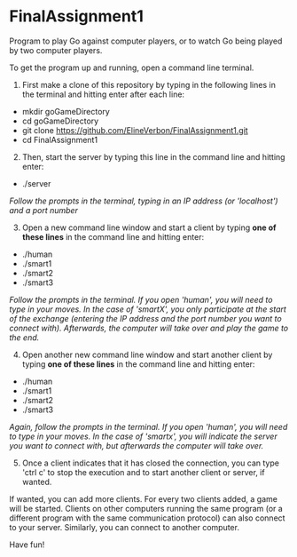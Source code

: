 # FinalAssignment1
Program to play Go against computer players, or to watch Go being played by two computer players.

To get the program up and running, open a command line terminal.
1. First make a clone of this repository by typing in the following lines in the terminal and hitting enter after each line:
 * mkdir goGameDirectory
 * cd goGameDirectory
 * git clone https://github.com/ElineVerbon/FinalAssignment1.git
 * cd FinalAssignment1
2. Then, start the server by typing this line in the command line and hitting enter:
 * ./server

_Follow the prompts in the terminal, typing in an IP address (or 'localhost') and a port number_

3. Open a new command line window and start a client by typing __one of these lines__ in the command line and hitting enter:
 * ./human
 * ./smart1
 * ./smart2
 * ./smart3

_Follow the prompts in the terminal. If you open 'human', you will need to type in your moves. In the case of 'smartX', you only participate at the start of the exchange (entering the IP address and the port number you want to connect with). Afterwards, the computer will take over and play the game to the end._

4. Open another new command line window and start another client by typing __one of these lines__ in the command line and hitting enter:
 * ./human
 * ./smart1
 * ./smart2
 * ./smart3

_Again, follow the prompts in the terminal. If you open 'human', you will need to type in your moves. In the case of 'smartx', you will indicate the server you want to connect with, but afterwards the computer will take over._

5. Once a client indicates that it has closed the connection, you can type 'ctrl c' to stop the execution and to start another client or server, if wanted.

If wanted, you can add more clients. For every two clients added, a game will be started. Clients on other computers running the same program (or a different program with the same communication protocol) can also connect to your server. Similarly, you can connect to another computer. 

Have fun!
